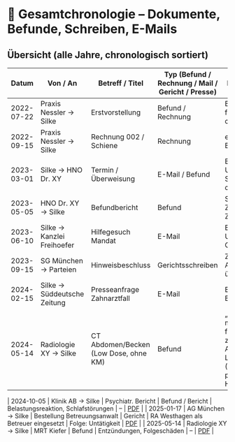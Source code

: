 # 📂 Gesamtchronologie – Dokumente, Befunde, Schreiben, E-Mails

## Übersicht (alle Jahre, chronologisch sortiert)

| Datum       | Von / An                | Betreff / Titel         | Typ (Befund / Rechnung / Mail / Gericht / Presse) | Kernaussage / Inhalt | Antwort / Folge | Beleg |
|-------------|-------------------------|-------------------------|---------------------------------------------------|----------------------|-----------------|-------|
| 2022-07-22  | Praxis Nessler → Silke  | Erstvorstellung         | Befund / Rechnung | Beginn Behandlung, falsches Datum dokumentiert | – | [PDF](../2022-07-22_praxis-nessler_erstvorstellung.pdf) |
| 2022-09-15  | Praxis Nessler → Silke  | Rechnung 002 / Schiene  | Rechnung          | erste Schiene, keine Besserung | – | [PDF](../2022-09-15_praxis-nessler_rechnung-002.pdf) |
| 2023-03-01  | Silke → HNO Dr. XY      | Termin / Überweisung    | E-Mail / Befund   | Bitte um Untersuchung, Schmerzen dokumentiert | Antwort: Terminbestätigung 03.05.2023 | [PDF](../2023-03-01_mail_hno_ueberweisung.pdf) |
| 2023-05-05  | HNO Dr. XY → Silke      | Befundbericht           | Befund            | Schmerzen bestätigt, Zusammenhang Zahnarzt | – | [PDF](../2023-05-05_hno-befund.pdf) |
| 2023-06-10  | Silke → Kanzlei Freihoefer | Hilfegesuch Mandat    | E-Mail            | Bitte um rechtliche Unterstützung / Gutachterbeantragung | Antwort: Fristverlängerung beantragt | [PDF](../2023-06-10_mail_freihoefer.pdf) |
| 2023-09-15  | SG München → Parteien   | Hinweisbeschluss        | Gerichtsschreiben | Zweifel an KK-Argumentation, Frist überschritten | – | [PDF](../2023-09-15_sg-hinweis.pdf) |
| 2024-02-15  | Silke → Süddeutsche Zeitung | Presseanfrage Zahnarztfall | E-Mail | Bitte um Berichterstattung | Antwort: „Wir prüfen“ | [PDF](../2024-02-15_sz-anfrage.pdf) |
| 2024-05-14 | Radiologie XY → Silke | CT Abdomen/Becken (Low Dose, ohne KM) | Befund | „Kein Fremdkörper; mäßige Vasosklerose; freie Flüssigkeit (DD zyklusassoziiert); Anterolisthesis LWK5/SWK1 6 mm (Spondylolyse links); prominente Schmorl-Hernie LWK3.“ | Voruntersuchung MRT 2024-04-04 | [PDF](../CT Radiologie slow doese ohne KM (2).pdf) |

| 2024-10-05  | Klinik AB → Silke       | Psychiatr. Bericht      | Befund / Bericht  | Belastungsreaktion, Schlafstörungen | – | [PDF](../2024-10-05_psychiatrie-bericht.pdf) |
| 2025-01-17  | AG München → Silke      | Bestellung Betreuungsanwalt | Gericht | RA Westhagen als Betreuer eingesetzt | Folge: Untätigkeit | [PDF](../2025-01-17_ag-betreuungsanwalt.pdf) |
| 2025-05-14  | Radiologie XY → Silke   | MRT Kiefer              | Befund            | Entzündungen, Folgeschäden | – | [PDF](../2025-05-14_mrt-kiefer.pdf) |

